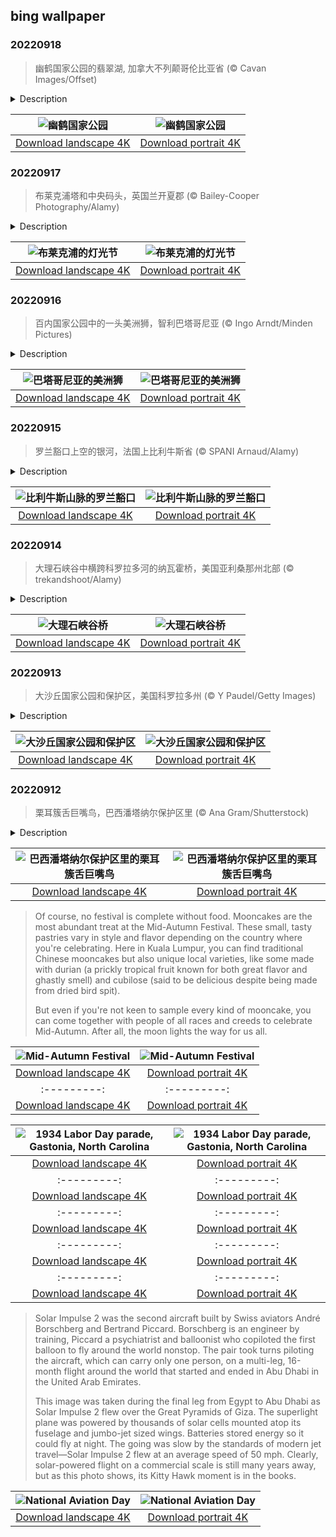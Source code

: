 ## bing wallpaper

### 20220918

> 幽鹤国家公园的翡翠湖, 加拿大不列颠哥伦比亚省 (© Cavan Images/Offset)

<details>
<summary>Description</summary>

> 今天，我们将在加拿大不列颠哥伦比亚省幽鹤国家公园欣赏翡翠湖的美景。 荒野中的这颗宝石是一个主要的旅游景点，是公园内最大的湖泊。 翡翠湖距离 TransCanada 高速公路不远，交通便利，整个夏季都吸引了数名游客。 它是由导游汤姆威尔逊于 1882 年发现的，他无意中通过收集逃跑的马匹偶然发现了湖。
> 
> 
> 
> 

</details>

| ![幽鹤国家公园](https://cn.bing.com/th?id=OHR.EmeraldYoho_ZH-CN4524610330_UHD.jpg&pid=hp&w=400&h=224&rs=1&c=4) | ![幽鹤国家公园](https://cn.bing.com/th?id=OHR.EmeraldYoho_ZH-CN4524610330_1080x1920.jpg&pid=hp&w=155&h=315&rs=1&c=4) |
|:---------:|:---------:|
| [Download landscape 4K](https://cn.bing.com/th?id=OHR.EmeraldYoho_ZH-CN4524610330_UHD.jpg) | [Download portrait 4K](https://cn.bing.com/th?id=OHR.EmeraldYoho_ZH-CN4524610330_1080x1920.jpg) |

### 20220917

> 布莱克浦塔和中央码头，英国兰开夏郡 (© Bailey-Cooper Photography/Alamy)

<details>
<summary>Description</summary>

> 随着夏季的结束，这个著名的兰开夏海滨度假胜地正在为其主要活动做准备。自第二次世界大战结束以来，布莱克浦的灯饰一直是该镇每年的固定设施。第一次照明发生在1879年，当时在长廊上竖立了八盏弧光灯，在人们仍用蜡烛照明的时候，引起了人们的极大兴趣。第一次大规模灯饰照明于1912年5月到来，当时有10000盏灯用于装饰长廊，布莱克浦迎接了首次的皇家访问。由于两次世界大战，在接下来的几十年里，这场活动会有点断断续续，但在1949年，它们又开始进行，随着时间的推移，它的规模在不断扩大。
> 
> 如今，超过100万盏灯在6英里长的长廊上闪烁，覆盖了建筑物、电车、码头、游乐场游乐设施和布莱克浦塔，还有照明的舞台和互动装置。这些照明设备每年运行约66晚，耗资超过200万英镑——光是电费就被认为高达5万英镑左右。然而，据估计，它们为这个西北部城镇带来了约2.5亿英镑的额外收入。
> 
> 近年来，该活动已转向使用LED灯和可再生能源，以降低成本和碳足迹，同时每年仍吸引约350万游客来到费尔德海岸的这个角落。

</details>

| ![布莱克浦的灯光节](https://cn.bing.com/th?id=OHR.BlackpoolBeach_ZH-CN2646268897_UHD.jpg&pid=hp&w=400&h=224&rs=1&c=4) | ![布莱克浦的灯光节](https://cn.bing.com/th?id=OHR.BlackpoolBeach_ZH-CN2646268897_1080x1920.jpg&pid=hp&w=155&h=315&rs=1&c=4) |
|:---------:|:---------:|
| [Download landscape 4K](https://cn.bing.com/th?id=OHR.BlackpoolBeach_ZH-CN2646268897_UHD.jpg) | [Download portrait 4K](https://cn.bing.com/th?id=OHR.BlackpoolBeach_ZH-CN2646268897_1080x1920.jpg) |

### 20220916

> 百内国家公园中的一头美洲狮，智利巴塔哥尼亚 (© Ingo Arndt/Minden Pictures)

<details>
<summary>Description</summary>

> 照片上，这头专注的美洲狮将目光锁定在一只原驼（美洲驼的近亲）身上，这是美洲狮日常菜单上的食物。这一幕发生在智利巴塔哥尼亚地区的托雷德裴恩国家公园，这个庞大的公园是世界上最著名的观赏及拍摄野生美洲狮的地点之一。虽然大部分游客更乐于享受巴塔哥尼亚地区温暖的季节，但美洲狮爱好者们会在5月至8月期间前往托雷德裴恩国家公园。这段时间在当地被称为“秘密季节”，届时训练有素的导游会带游客徒步或坐车去寻找隐秘的美洲狮。在过去的几年里，野生美洲狮获得了官方的保护，而且巴塔哥尼亚大草原上有大量的原驼，使得美洲狮的数量得以增加。
> 
> 美洲狮是世界上第四大猫科动物，仅次于狮子、老虎和美洲豹。美洲狮可不像它们的大表亲那样咆哮，相反，它们像家猫一样发出咕噜声。因此巴塔哥尼亚人简单地称美洲狮为“gatos”（西班牙语意为“猫”）。凭借其独特的苗条身材和令人印象深刻的保护色皮肤，这些住在巴塔哥尼亚的精明猎手寿命可达10余年。
> 
> 

</details>

| ![巴塔哥尼亚的美洲狮](https://cn.bing.com/th?id=OHR.PianePuma_ZH-CN1482049046_UHD.jpg&pid=hp&w=400&h=224&rs=1&c=4) | ![巴塔哥尼亚的美洲狮](https://cn.bing.com/th?id=OHR.PianePuma_ZH-CN1482049046_1080x1920.jpg&pid=hp&w=155&h=315&rs=1&c=4) |
|:---------:|:---------:|
| [Download landscape 4K](https://cn.bing.com/th?id=OHR.PianePuma_ZH-CN1482049046_UHD.jpg) | [Download portrait 4K](https://cn.bing.com/th?id=OHR.PianePuma_ZH-CN1482049046_1080x1920.jpg) |

### 20220915

> 罗兰豁口上空的银河，法国上比利牛斯省 (© SPANI Arnaud/Alamy)

<details>
<summary>Description</summary>

> 如此美景在前，让人惊叹不已。这是罗兰豁口，位于上比利牛斯省的加瓦尔尼冰斗，豁口的那头流淌着星光灿烂的银河。这个豁口是天然形成的，宽40米，深70米，深受徒步旅行者的欢迎。它位于海拔2807米的地方，扮演着山口的角色，也标示着西班牙和法国之间的边界。
> 
> 根据传说，这个豁口是查理曼大帝的侄子罗兰造成的，当时他试图用剑击打岩石来摧毁剑。
> 
> 加瓦尔尼冰斗是法国比利牛斯山脉最吸引人的景点之一，于1997年被联合国教科文组织列为了世界遗产。

</details>

| ![比利牛斯山脉的罗兰豁口](https://cn.bing.com/th?id=OHR.PyreneesPark_ZH-CN1341030921_UHD.jpg&pid=hp&w=400&h=224&rs=1&c=4) | ![比利牛斯山脉的罗兰豁口](https://cn.bing.com/th?id=OHR.PyreneesPark_ZH-CN1341030921_1080x1920.jpg&pid=hp&w=155&h=315&rs=1&c=4) |
|:---------:|:---------:|
| [Download landscape 4K](https://cn.bing.com/th?id=OHR.PyreneesPark_ZH-CN1341030921_UHD.jpg) | [Download portrait 4K](https://cn.bing.com/th?id=OHR.PyreneesPark_ZH-CN1341030921_1080x1920.jpg) |

### 20220914

> 大理石峡谷中横跨科罗拉多河的纳瓦霍桥，美国亚利桑那州北部 (© trekandshoot/Alamy)

<details>
<summary>Description</summary>

> 这里位于亚利桑那州北部，科罗拉多河以及深邃的峡谷将这里与该州的其他地区隔离开来。毫无疑问，你对科罗拉多大峡谷早有耳闻。但是，今天对另一个距离它大约70英里的峡谷来说却是一个重要的纪念日。1995年的今天，随着第二座桥的建成，大理石峡谷双桥正式投入使用。这两座桥也被合称为纳瓦霍桥。
> 
> 第一座桥建于1929年，它被誉为“现代奇迹”和“美国西南部历史上的头条新闻”，一直是穿越大理石峡谷长达834英尺裂缝的关键。但随着时间的推移，这里的车辆越来越重也越来越多。经过激烈的（关于土著土地、濒危植物、渣土可能掉入下方河流的）讨论后，人们制定了耗资1470万美元的计划，决定再修建一座一模一样的大桥。如今，大理石峡谷有着两座横跨科罗拉多河、高约470英尺的大桥。旧桥过人过马，新桥过车。虽然新桥比旧桥高约3英尺，但这两座桥都被称为是美国高度排名第九的桥。
> 
> 

</details>

| ![大理石峡谷桥](https://cn.bing.com/th?id=OHR.MarbleCanyon_ZH-CN1066862981_UHD.jpg&pid=hp&w=400&h=224&rs=1&c=4) | ![大理石峡谷桥](https://cn.bing.com/th?id=OHR.MarbleCanyon_ZH-CN1066862981_1080x1920.jpg&pid=hp&w=155&h=315&rs=1&c=4) |
|:---------:|:---------:|
| [Download landscape 4K](https://cn.bing.com/th?id=OHR.MarbleCanyon_ZH-CN1066862981_UHD.jpg) | [Download portrait 4K](https://cn.bing.com/th?id=OHR.MarbleCanyon_ZH-CN1066862981_1080x1920.jpg) |

### 20220913

> 大沙丘国家公园和保护区，美国科罗拉多州 (© Y Paudel/Getty Images)

<details>
<summary>Description</summary>

> 大沙丘国家公园及保护区拥有750英尺（甚至更高）的沙丘，覆盖面积超过30平方英里。但是这些北美最高的巍峨沙丘只是科罗拉多州众多惊人景观之一，这里还有针叶林、高山湖泊和湿地。这个面积为85000英亩的公园及保护区里，甚至还有高山冻原在桑格雷-德克里斯托山脚下蔓延。
> 
> 1932年，美国总统休伯特·汉弗莱宣布该地区正式成为国家纪念地。2004年9月13日，该地区被重新命名为大沙丘国家公园及保护区，其公园规模也扩大了四倍。这里为游客提供了丰富多样的娱乐活动，比如玩沙盘、坐沙橇从陡峭的沙丘滑下来、徒步露营、骑马和骑宽胎自行车。
> 
> 

</details>

| ![大沙丘国家公园和保护区](https://cn.bing.com/th?id=OHR.GSDNPest_ZH-CN0818304791_UHD.jpg&pid=hp&w=400&h=224&rs=1&c=4) | ![大沙丘国家公园和保护区](https://cn.bing.com/th?id=OHR.GSDNPest_ZH-CN0818304791_1080x1920.jpg&pid=hp&w=155&h=315&rs=1&c=4) |
|:---------:|:---------:|
| [Download landscape 4K](https://cn.bing.com/th?id=OHR.GSDNPest_ZH-CN0818304791_UHD.jpg) | [Download portrait 4K](https://cn.bing.com/th?id=OHR.GSDNPest_ZH-CN0818304791_1080x1920.jpg) |

### 20220912

> 栗耳簇舌巨嘴鸟，巴西潘塔纳尔保护区里 (© Ana Gram/Shutterstock)

<details>
<summary>Description</summary>

> 今天，我们将前往巴西潘塔纳尔保护区，探访这种巨嘴鸟家族的成员，它们因耳朵周围的棕色羽毛而得名。什么，你从来没有听说过栗耳簇舌巨嘴鸟？这可能是因为栗耳簇舌巨嘴鸟在巨嘴鸟中并不显眼：它们有长长的、色彩鲜艳的喙，它们坚持终生伴侣制，总是年复一年地在同一个巢中养育后代。不过栗耳簇舌巨嘴鸟可是群居的哦：一个巢里可能同时住着多达六只成年巨嘴鸟和它们的所有雏鸟。
> 
> 巨嘴鸟生活在中美洲和南美洲的热带气候地区，主要是热带雨林里。栗耳簇舌巨嘴鸟则往往生活在亚马逊盆地和玻利维亚境内。巨嘴鸟是果食动物，但它们偶尔也吃蜥蜴甚至是敌人的雏鸟。它们能与人类友好相处，因此也被当做宠物饲养，不过它们可能更喜欢野外生活。
> 
> 

</details>

| ![巴西潘塔纳尔保护区里的栗耳簇舌巨嘴鸟](https://cn.bing.com/th?id=OHR.Aracari_ZH-CN0383753817_UHD.jpg&pid=hp&w=400&h=224&rs=1&c=4) | ![巴西潘塔纳尔保护区里的栗耳簇舌巨嘴鸟](https://cn.bing.com/th?id=OHR.Aracari_ZH-CN0383753817_1080x1920.jpg&pid=hp&w=155&h=315&rs=1&c=4) |
|:---------:|:---------:|
| [Download landscape 4K](https://cn.bing.com/th?id=OHR.Aracari_ZH-CN0383753817_UHD.jpg) | [Download portrait 4K](https://cn.bing.com/th?id=OHR.Aracari_ZH-CN0383753817_1080x1920.jpg) |the Mid-Autumn Festival—and since the moon is the, um, star of the show, it's also known as the Moon Festival. The holiday falls on the 15th day of the eighth lunar month each year and coincides with the full moon. Our photo features a moon installation from the festivities in Kuala Lumpur, the capital of Malaysia. The city is known for its colorful decorations and lively activities during the festival: Crowds flood the city to watch puppet shows, dragon dances, and parades lit by lanterns.
> 
> Of course, no festival is complete without food. Mooncakes are the most abundant treat at the Mid-Autumn Festival. These small, tasty pastries vary in style and flavor depending on the country where you're celebrating. Here in Kuala Lumpur, you can find traditional Chinese mooncakes but also unique local varieties, like some made with durian (a prickly tropical fruit known for both great flavor and ghastly smell) and cubilose (said to be delicious despite being made from dried bird spit).
> 
> But even if you're not keen to sample every kind of mooncake, you can come together with people of all races and creeds to celebrate Mid-Autumn. After all, the moon lights the way for us all.

</details>

| ![Mid-Autumn Festival](https://cn.bing.com/th?id=OHR.KLMidAutumn_EN-US6642842911_UHD.jpg&pid=hp&w=400&h=224&rs=1&c=4) | ![Mid-Autumn Festival](https://cn.bing.com/th?id=OHR.KLMidAutumn_EN-US6642842911_1080x1920.jpg&pid=hp&w=155&h=315&rs=1&c=4) |
|:---------:|:---------:|
| [Download landscape 4K](https://cn.bing.com/th?id=OHR.KLMidAutumn_EN-US6642842911_UHD.jpg) | [Download portrait 4K](https://cn.bing.com/th?id=OHR.KLMidAutumn_EN-US6642842911_1080x1920.jpg) |&c=4) |
|:---------:|:---------:|
| [Download landscape 4K](https://cn.bing.com/th?id=OHR.BHNMBelize_EN-US6404020386_UHD.jpg) | [Download portrait 4K](https://cn.bing.com/th?id=OHR.BHNMBelize_EN-US6404020386_1080x1920.jpg) |> 

</details>

| ![1934 Labor Day parade, Gastonia, North Carolina](https://cn.bing.com/th?id=OHR.GastoniaParade_EN-US8873564493_UHD.jpg&pid=hp&w=400&h=224&rs=1&c=4) | ![1934 Labor Day parade, Gastonia, North Carolina](https://cn.bing.com/th?id=OHR.GastoniaParade_EN-US8873564493_1080x1920.jpg&pid=hp&w=155&h=315&rs=1&c=4) |
|:---------:|:---------:|
| [Download landscape 4K](https://cn.bing.com/th?id=OHR.GastoniaParade_EN-US8873564493_UHD.jpg) | [Download portrait 4K](https://cn.bing.com/th?id=OHR.GastoniaParade_EN-US8873564493_1080x1920.jpg) |h=224&rs=1&c=4) | ![Arambol Beach, Goa, India](https://cn.bing.com/th?id=OHR.ArambolBeach_EN-US7908449198_1080x1920.jpg&pid=hp&w=155&h=315&rs=1&c=4) |
|:---------:|:---------:|
| [Download landscape 4K](https://cn.bing.com/th?id=OHR.ArambolBeach_EN-US7908449198_UHD.jpg) | [Download portrait 4K](https://cn.bing.com/th?id=OHR.ArambolBeach_EN-US7908449198_1080x1920.jpg) |yscraper Day](https://cn.bing.com/th?id=OHR.MalaysiaTwinTowers_EN-US7848703415_1080x1920.jpg&pid=hp&w=155&h=315&rs=1&c=4) |
|:---------:|:---------:|
| [Download landscape 4K](https://cn.bing.com/th?id=OHR.MalaysiaTwinTowers_EN-US7848703415_UHD.jpg) | [Download portrait 4K](https://cn.bing.com/th?id=OHR.MalaysiaTwinTowers_EN-US7848703415_1080x1920.jpg) |nian Independence Day](https://cn.bing.com/th?id=OHR.WheatField_EN-US3537753695_1080x1920.jpg&pid=hp&w=155&h=315&rs=1&c=4) |
|:---------:|:---------:|
| [Download landscape 4K](https://cn.bing.com/th?id=OHR.WheatField_EN-US3537753695_UHD.jpg) | [Download portrait 4K](https://cn.bing.com/th?id=OHR.WheatField_EN-US3537753695_1080x1920.jpg) |s://cn.bing.com/th?id=OHR.CostadaMorte_EN-US3132736041_1080x1920.jpg&pid=hp&w=155&h=315&rs=1&c=4) |
|:---------:|:---------:|
| [Download landscape 4K](https://cn.bing.com/th?id=OHR.CostadaMorte_EN-US3132736041_UHD.jpg) | [Download portrait 4K](https://cn.bing.com/th?id=OHR.CostadaMorte_EN-US3132736041_1080x1920.jpg) |Kitty Hawk on North Carolina's Outer Banks.
> 
> Solar Impulse 2 was the second aircraft built by Swiss aviators André Borschberg and Bertrand Piccard. Borschberg is an engineer by training, Piccard a psychiatrist and balloonist who copiloted the first balloon to fly around the world nonstop. The pair took turns piloting the aircraft, which can carry only one person, on a multi-leg, 16-month flight around the world that started and ended in Abu Dhabi in the United Arab Emirates.
> 
> This image was taken during the final leg from Egypt to Abu Dhabi as Solar Impulse 2 flew over the Great Pyramids of Giza. The superlight plane was powered by thousands of solar cells mounted atop its fuselage and jumbo-jet sized wings. Batteries stored energy so it could fly at night. The going was slow by the standards of modern jet travel—Solar Impulse 2 flew at an average speed of 50 mph. Clearly, solar-powered flight on a commercial scale is still many years away, but as this photo shows, its Kitty Hawk moment is in the books.

</details>

| ![National Aviation Day](https://cn.bing.com/th?id=OHR.SolarImpulse2_EN-US2864472613_UHD.jpg&pid=hp&w=400&h=224&rs=1&c=4) | ![National Aviation Day](https://cn.bing.com/th?id=OHR.SolarImpulse2_EN-US2864472613_1080x1920.jpg&pid=hp&w=155&h=315&rs=1&c=4) |
|:---------:|:---------:|
| [Download landscape 4K](https://cn.bing.com/th?id=OHR.SolarImpulse2_EN-US2864472613_UHD.jpg) | [Download portrait 4K](https://cn.bing.com/th?id=OHR.SolarImpulse2_EN-US2864472613_1080x1920.jpg) |2246278299_UHD.jpg) | [Download portrait 4K](https://cn.bing.com/th?id=OHR.ChittorgarhFort_EN-US2246278299_1080x1920.jpg) |